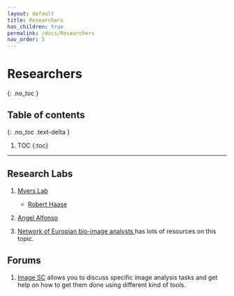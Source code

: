 ```yaml
---
layout: default
title: Researchers
has_children: true
permalink: /docs/Researchers
nav_order: 5
---
```


# Researchers
{: .no_toc }

## Table of contents
{: .no_toc .text-delta }

1. TOC
{:toc}

---

## Research Labs

1. [Myers Lab](https://myerslab.mpi-cbg.de/) 
    - [Robert Haase](https://myerslab.mpi-cbg.de/robert-haase/)

2. [Angel Alfonso](https://sites.google.com/site/aacruzr/)

3. [Network of Europian bio-image analysts ](http://eubias.org/NEUBIAS/) has lots of resources on this topic. 


## Forums

1. [Image SC](https://forum.image.sc/) allows you to discuss specific image analysis tasks and get help on how to get them done using different kind of tools. 